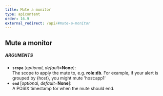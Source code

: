 ```yaml
---
title: Mute a monitor
type: apicontent
order: 16.9
external_redirect: /api/#mute-a-monitor
---
```


## Mute a monitor

##### ARGUMENTS
* **`scope`** [*optional*, *default*=**None**]:  
    The scope to apply the mute to, e.g. **role:db**.
    For example, if your alert is grouped by {host}, you might mute 'host:app1'
* **`end`** [*optional*, *default*=**None**]:  
    A POSIX timestamp for when the mute should end.

